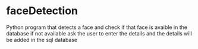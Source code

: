 # faceDetection
Python program that detects a face and check if that face is avaible in the database if not available ask the user to enter the details and the details will be added in the sql database

